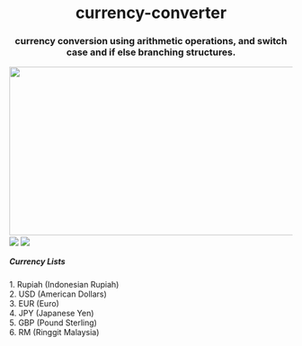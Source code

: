 <h1 align="center">currency-converter</h1>
<h3 align="center">currency conversion using arithmetic operations, and switch case and if else branching structures.</h3>
<img align="center" width="700" height="300" src="https://blogger.googleusercontent.com/img/b/R29vZ2xl/AVvXsEjftegSo7IgHMMFmv-gzXBqW3h0QdwByGdoAQlpBV85K7a5mxHzFJrxtyLg2B-o3ggeQJIkCf_Abgda5Jw0nctEb5XKKTTPZZX85txloOOgRH8FVS4f5eVTHcHiTgWOJU7DpWtZ52CLA-y2OvRSXUvXv6-7WxQ7_G8wgiU0d9jbFg6K08eQtjlGocXT5g/s1920/2023-03-12%20(1).png">
<img align="center" src="https://blogger.googleusercontent.com/img/b/R29vZ2xl/AVvXsEge0enGZZVPnWFqRz2faaXEiPxbU5u-uPiBPx886TsAMBcp8Rt7CKMykOp7rOejRrMriDNnvOLg1FdwMVmyWH6fNfAEqERzaqHLnCm3miutcjLoDxjE_V9CJW_Qx5OFhKWDECXMeBfp8i7YZMV26AuxFbxTdqsdyvnwlXmOOzAOVWmej1GF1S4Vi2qW_A/w410-h231/2023-03-12%20(2).png">
<img align="center" src="https://blogger.googleusercontent.com/img/b/R29vZ2xl/AVvXsEi7lEAHSWb00EqL0oQ_DcRibB8WfcFnRTmJVjRV00zzyZKF7LFqpWRhDl3N0lmtACAN3novQzkVRaQ-JE02MhuUTjgzdTwCIpmYUXKPjPW22vk9wrpkmz7LemY9DbziY-0yB_a1NVWlfbsvIn38-ZW_6W1GrtVHu8RbbyKL6PNQOGFTlCBUGIONK7KX6A/s1920/2023-03-12%20(3).png">

<h5>Currency Lists</h5>
1. Rupiah (Indonesian Rupiah)<br>
2. USD (American Dollars)<br>
3. EUR (Euro)<br>
4. JPY (Japanese Yen)<br>
5. GBP (Pound Sterling)<br>
6. RM (Ringgit Malaysia)<br>
